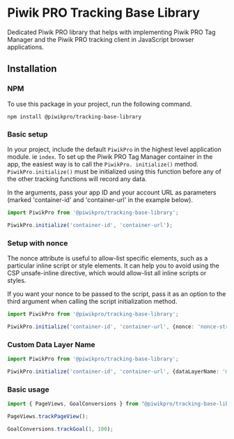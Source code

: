 # Piwik PRO Tracking Base Library

Dedicated Piwik PRO library that helps with implementing Piwik PRO Tag Manager and the Piwik PRO tracking client in JavaScript browser applications.

## Installation

### NPM

To use this package in your project, run the following command.

```
npm install @piwikpro/tracking-base-library
```

### Basic setup

In your project, include the default `PiwikPro` in the highest level application module. ie `index`. To set up the Piwik PRO Tag Manager container in the app, the easiest way is to call the `PiwikPro.
initialize()` method. `PiwikPro.initialize()` must be initialized using this function before any of the other tracking functions will record any data.

In the arguments, pass your app ID and your account URL as parameters (marked 'container-id' and 'container-url' in the example below).

```ts
import PiwikPro from '@piwikpro/tracking-base-library';

PiwikPro.initialize('container-id', 'container-url');
```

### Setup with nonce

The nonce attribute is useful to allow-list specific elements, such as a particular inline script or style elements. It can help you to avoid using the CSP unsafe-inline directive, which would allow-list all inline scripts or styles.

If you want your nonce to be passed to the script, pass it as an option to the third argument when calling the script initialization method.

```ts
import PiwikPro from '@piwikpro/tracking-base-library';

PiwikPro.initialize('container-id', 'container-url', {nonce: 'nonce-string'});
```

### Custom Data Layer Name

```ts
import PiwikPro from '@piwikpro/tracking-base-library';

PiwikPro.initialize('container-id', 'container-url', {dataLayerName: 'my-data-layer'});
```

### Basic usage
```ts
import { PageViews, GoalConversions } from "@piwikpro/tracking-base-library"

PageViews.trackPageView();

GoalConversions.trackGoal(1, 100);
```
